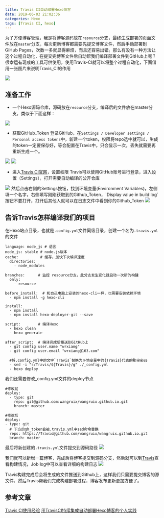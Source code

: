 ```yaml
---
title: Travis CI自动部署Hexo博客
date: 2019-06-03 21:02:36
categories: Hexo
tags: [Travis CI, hexo]
---
```

为了方便博客管理，我是将博客源码放在`resource`分支，最终生成部署的页面文件放在`master`分支，每次更新博客都需要先提交博客文件，然后手动部署到GiHub Pages，次数一多就显得麻烦，而且还容易出错。那么有没有一种方法让这个过程自动化，在提交完博客文件后自动帮我们编译部署文件到GitHub上呢？很幸运有现成的工具可供使用，使用Travis-CI就可以将整个过程自动化，下面借用一张图片来说明Travis_CI的作用

<img src="https://i.loli.net/2019/06/03/5cf52f17dff4a40269.png"/>

<!--more-->

## 准备工作
* 一个Hexo源码仓库，源码放在`resource`分支，编译后的文件放在master分支，类似于下面这样：
<img src="https://i.loli.net/2019/06/03/5cf5210ccb58054595.png" />

* 获取GitHub_Token
登录GitHub，在`Settings / Developer settings / Personal access tokens`中，新建一个token，权限将repo选中就可以，生成的token一定要保存好，等会配置在Travis中，只会显示一次，丢失就需要再重新生成一个。
<img src="https://i.loli.net/2019/06/03/5cf52393ac40687309.png" />
<img src="https://i.loli.net/2019/06/03/5cf5245446d5725695.png" />

* 进入[Travis CI官网](https://travis-ci.org/)，设置权限
Travis可以使用GitHub账号进行登录，进入设置（Settings），打开需要自动编译的公开仓库
<img src="https://i.loli.net/2019/06/03/5cf52592ad01949949.png" />
然后点击右侧的Settings按钮，找到环境变量(Environment Variables)，左侧填一个名字，右侧填写刚刚获取到的Github_Token，`Display value in build log`按钮不要打开，打开后其他人就可以在日志文件中看到你的Github_Token
<img src="https://i.loli.net/2019/06/03/5cf526cad28ae35157.png" />

## 告诉Travis怎样编译我们的项目
在Hexo站点目录，也就是`.config.yml`文件同级目录，创建一个名为`.travis.yml`的文件

```
language: node_js # 语言
node_js: stable # node.js版本
cache:          # 缓存，加快下次编译速度
  directories:
    - node_modules

branches:      # 监控 resource分支，此分支发生变化就启动一次新的构建
  only:
    - resource

before_install:  # 和自己电脑上安装的hexo-cli一样，也需要安装依赖环境
  - npm install -g hexo-cli

install:
  - npm install
  - npm install hexo-deployer-git --save
    
script:        # 编译Hexo
  - hexo clean
  - hexo generate

after_script:  # 编译完成后推送到GitHub上
  - git config user.name "wrxiang"  
  - git config user.email "wrxiang@163.com"
  
  #将.config.yml中的文字`Travis`替换为环境变量中的{Travis}代表的那串密码
  - sed -i "s/Travis/${Travis}/g" ./_config.yml  
  - hexo deploy
```
我们还需要修改_config.yml文件的deploy节点
```
#修改前
deploy:
  - type: git
    repo: git@github.com:wangruix/wangruix.github.io.git
    branch: master
```
```
#修改后
deploy:
- type: git
  # 下方的gh_token会被.travis.yml中sed命令替换
  repo: https://Travis@github.com/wangruix/wangruix.github.io.git
  branch: master
```

最后将新创建的`.travis.yml`文件提交到源码路径
<img src="https://i.loli.net/2019/06/03/5cf529f8763d858926.png" />

我们就可以新增一篇博客，完成后将博客提交到源码分支，然后就可以到[Travis](https://travis-ci.org/)查看构建情况，Job log中可以查看详细的构建日志
<img src="https://i.loli.net/2019/06/03/5cf52b21294dd75749.png" />

Travis构建完成后会将生成的文件推送到Github上，这样我们只需要提交博客的源文件，然后Travis帮我们完成构建部署过程，博客发布更新更加方便了。

## 参考文章
[Travis CI使用经验](https://segmentfault.com/a/1190000016603414?utm_source=tag-newest)
[用TravisCI持续集成自动部署Hexo博客的个人实践](https://blog.csdn.net/qq_23079443/article/details/79015225)




